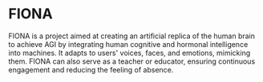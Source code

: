 # FIONA
FIONA is a project aimed at creating an artificial replica of the human brain to achieve AGI by integrating human cognitive and hormonal intelligence into machines. It adapts to users' voices, faces, and emotions, mimicking them. FIONA can also serve as a teacher or educator, ensuring continuous engagement and reducing the feeling of absence.
